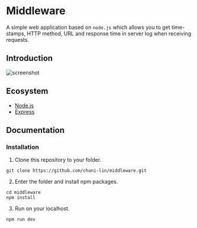 # Middleware

A simple web application based on `node.js` which allows you to get time-stamps, HTTP method, URL and response time in server log when receiving requests.

## Introduction

![screenshot](https://i.imgur.com/JfxeLgg.png)

## Ecosystem

- [Node.js](https://nodejs.org/en/)
- [Express](https://www.npmjs.com/package/express)

## Documentation

### Installation

1. Clone this repository to your folder.

```shell
git clone https://github.com/chuni-lin/middleware.git
```

2. Enter the folder and install npm packages.

```
cd middleware
npm install
```

3. Run on your localhost.

```
npm run dev
```
